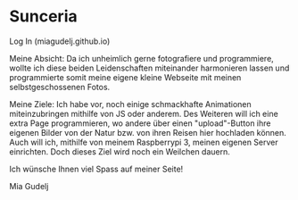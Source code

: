 # Sunceria
Log In (miagudelj.github.io)


Meine Absicht:
Da ich unheimlich gerne fotografiere und programmiere, wollte ich diese beiden Leidenschaften miteinander harmonieren lassen und programmierte somit meine eigene kleine Webseite mit meinen selbstgeschossenen Fotos. 

Meine Ziele:
Ich habe vor, noch einige schmackhafte Animationen miteinzubringen mithilfe von JS oder anderem.
Des Weiteren will ich eine extra Page programmieren, wo andere über einen "upload"-Button ihre eigenen Bilder von der Natur bzw. von ihren Reisen hier hochladen können.
Auch will ich, mithilfe von meinem Raspberrypi 3, meinen eigenen Server einrichten. Doch dieses Ziel wird noch ein Weilchen dauern.

Ich wünsche Ihnen viel Spass auf meiner Seite!



Mia Gudelj
